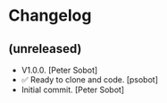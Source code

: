 Changelog
=========


(unreleased)
------------
- V1.0.0. [Peter Sobot]
- ✅ Ready to clone and code. [psobot]
- Initial commit. [Peter Sobot]


